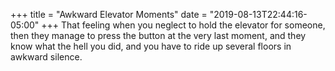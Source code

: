 +++
title = "Awkward Elevator Moments"
date = "2019-08-13T22:44:16-05:00"
+++
That feeling when you neglect to hold the elevator for someone, then they manage to press the button at the very last moment, and they know what the hell you did, and you have to ride up several floors in awkward silence.
